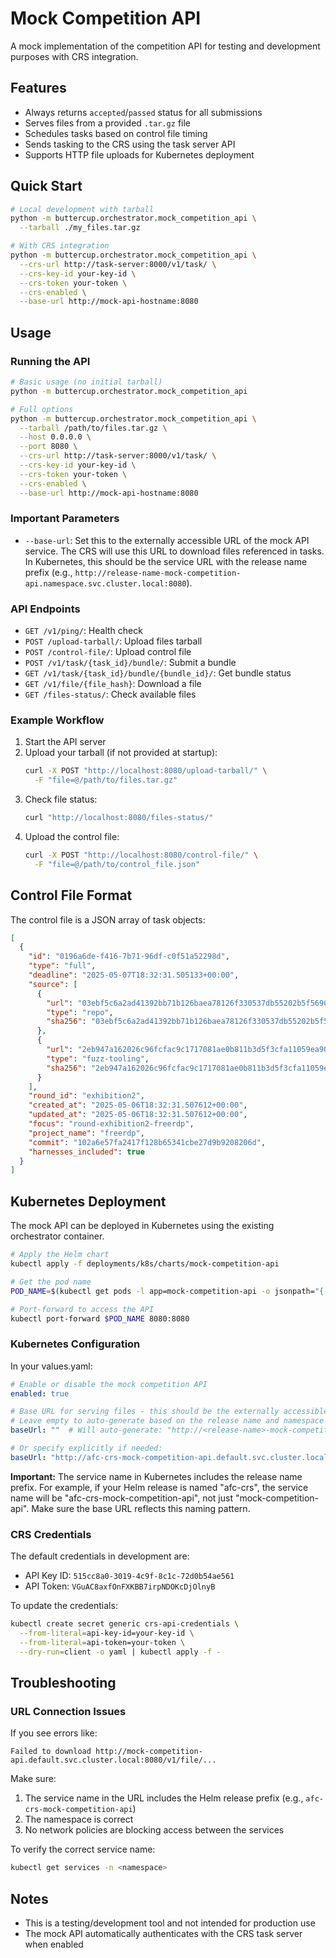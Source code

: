 # Mock Competition API

A mock implementation of the competition API for testing and development purposes with CRS integration.

## Features

- Always returns `accepted`/`passed` status for all submissions
- Serves files from a provided `.tar.gz` file
- Schedules tasks based on control file timing
- Sends tasking to the CRS using the task server API
- Supports HTTP file uploads for Kubernetes deployment

## Quick Start

```bash
# Local development with tarball
python -m buttercup.orchestrator.mock_competition_api \
  --tarball ./my_files.tar.gz

# With CRS integration
python -m buttercup.orchestrator.mock_competition_api \
  --crs-url http://task-server:8000/v1/task/ \
  --crs-key-id your-key-id \
  --crs-token your-token \
  --crs-enabled \
  --base-url http://mock-api-hostname:8080
```

## Usage

### Running the API

```bash
# Basic usage (no initial tarball)
python -m buttercup.orchestrator.mock_competition_api

# Full options
python -m buttercup.orchestrator.mock_competition_api \
  --tarball /path/to/files.tar.gz \
  --host 0.0.0.0 \
  --port 8080 \
  --crs-url http://task-server:8000/v1/task/ \
  --crs-key-id your-key-id \
  --crs-token your-token \
  --crs-enabled \
  --base-url http://mock-api-hostname:8080
```

### Important Parameters

- `--base-url`: Set this to the externally accessible URL of the mock API service. The CRS will use this URL to download files referenced in tasks. In Kubernetes, this should be the service URL with the release name prefix (e.g., `http://release-name-mock-competition-api.namespace.svc.cluster.local:8080`).

### API Endpoints

- `GET /v1/ping/`: Health check
- `POST /upload-tarball/`: Upload files tarball
- `POST /control-file/`: Upload control file
- `POST /v1/task/{task_id}/bundle/`: Submit a bundle
- `GET /v1/task/{task_id}/bundle/{bundle_id}/`: Get bundle status
- `GET /v1/file/{file_hash}`: Download a file
- `GET /files-status/`: Check available files

### Example Workflow

1. Start the API server
2. Upload your tarball (if not provided at startup):
   ```bash
   curl -X POST "http://localhost:8080/upload-tarball/" \
     -F "file=@/path/to/files.tar.gz"
   ```
3. Check file status:
   ```bash
   curl "http://localhost:8080/files-status/"
   ```
4. Upload the control file:
   ```bash
   curl -X POST "http://localhost:8080/control-file/" \
     -F "file=@/path/to/control_file.json"
   ```

## Control File Format

The control file is a JSON array of task objects:

```json
[
  {
    "id": "0196a6de-f416-7b71-96df-c0f51a52298d",
    "type": "full",
    "deadline": "2025-05-07T18:32:31.505133+00:00",
    "source": [
      {
        "url": "03ebf5c6a2ad41392bb71b126baea78126f330537db55202b5f5690c3d5134f1",
        "type": "repo",
        "sha256": "03ebf5c6a2ad41392bb71b126baea78126f330537db55202b5f5690c3d5134f1"
      },
      {
        "url": "2eb947a162026c96fcfac9c1717081ae0b811b3d5f3cfa11059ea902173efeca",
        "type": "fuzz-tooling",
        "sha256": "2eb947a162026c96fcfac9c1717081ae0b811b3d5f3cfa11059ea902173efeca"
      }
    ],
    "round_id": "exhibition2",
    "created_at": "2025-05-06T18:32:31.507612+00:00",
    "updated_at": "2025-05-06T18:32:31.507612+00:00",
    "focus": "round-exhibition2-freerdp",
    "project_name": "freerdp",
    "commit": "102a6e57fa2417f128b65341cbe27d9b9208206d",
    "harnesses_included": true
  }
]
```

## Kubernetes Deployment

The mock API can be deployed in Kubernetes using the existing orchestrator container.

```bash
# Apply the Helm chart
kubectl apply -f deployments/k8s/charts/mock-competition-api

# Get the pod name
POD_NAME=$(kubectl get pods -l app=mock-competition-api -o jsonpath="{.items[0].metadata.name}")

# Port-forward to access the API
kubectl port-forward $POD_NAME 8080:8080
```

### Kubernetes Configuration

In your values.yaml:

```yaml
# Enable or disable the mock competition API
enabled: true

# Base URL for serving files - this should be the externally accessible URL of the mock API service
# Leave empty to auto-generate based on the release name and namespace
baseUrl: ""  # Will auto-generate: "http://<release-name>-mock-competition-api.<namespace>.svc.cluster.local:8080"

# Or specify explicitly if needed:
baseUrl: "http://afc-crs-mock-competition-api.default.svc.cluster.local:8080"
```

**Important:** The service name in Kubernetes includes the release name prefix. For example, if your Helm release is named "afc-crs", the service name will be "afc-crs-mock-competition-api", not just "mock-competition-api". Make sure the base URL reflects this naming pattern.

### CRS Credentials

The default credentials in development are:
- API Key ID: `515cc8a0-3019-4c9f-8c1c-72d0b54ae561` 
- API Token: `VGuAC8axfOnFXKBB7irpNDOKcDjOlnyB`

To update the credentials:

```bash
kubectl create secret generic crs-api-credentials \
  --from-literal=api-key-id=your-key-id \
  --from-literal=api-token=your-token \
  --dry-run=client -o yaml | kubectl apply -f -
```

## Troubleshooting

### URL Connection Issues

If you see errors like:
```
Failed to download http://mock-competition-api.default.svc.cluster.local:8080/v1/file/...
```

Make sure:
1. The service name in the URL includes the Helm release prefix (e.g., `afc-crs-mock-competition-api`)
2. The namespace is correct
3. No network policies are blocking access between the services

To verify the correct service name:
```bash
kubectl get services -n <namespace>
```

## Notes

- This is a testing/development tool and not intended for production use
- The mock API automatically authenticates with the CRS task server when enabled 